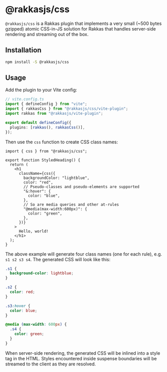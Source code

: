 # @rakkasjs/css

`@rakkasjs/css` is a Rakkas plugin that implements a very small (~500 bytes gzipped) atomic CSS-in-JS solution for Rakkas that handles server-side rendering and streaming out of the box.

## Installation

```bash
npm install -S @rakkasjs/css
```

## Usage

Add the plugin to your Vite config:

```ts
// vite.config.ts
import { defineConfig } from "vite";
import { rakkasCss } from "@rakkasjs/css/vite-plugin";
import rakkas from "@rakkasjs/vite-plugin";

export default defineConfig({
  plugins: [rakkas(), rakkasCss()],
});
```

Then use the `css` function to create CSS class names:

```tsx
import { css } from "@rakkasjs/css";

export function StyledHeading() {
  return (
    <h1
      className={css({
        backgroundColor: "lightblue",
        color: "red",
        // Pseudo-classes and pseudo-elements are supported
        "&:hover": {
          color: "blue",
        },
        // So are media queries and other at-rules
        "@media(max-width:600px)": {
          color: "green",
        },
      })}
    >
      Hello, world!
    </h1>
  );
}
```

The above example will generate four class names (one for each rule), e.g. `s1 s2 s3 s4`. The generated CSS will look like this:

```css
.s1 {
  background-color: lightblue;
}

.s2 {
  color: red;
}

.s3:hover {
  color: blue;
}

@media (max-width: 600px) {
  .s4 {
    color: green;
  }
}
```

When server-side rendering, the generated CSS will be inlined into a style tag in the HTML. Styles encountered inside suspense boundaries will be streamed to the client as they are resolved.
